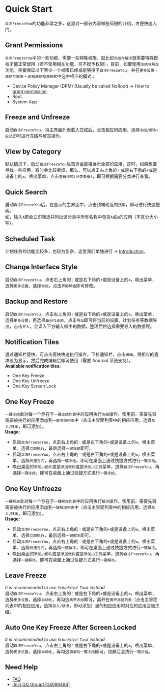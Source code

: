 # Quick Start
`自冻FreezeYou`的功能非常之多，这里对一部分内容做些简短的介绍，方便快速入门。

## Grant Permissions
`自冻FreezeYou`中的一些功能，需要一些特殊权限，就比如`冻结与解冻`就需要特殊授权才能正常使用（若不使用相关功能，可不授予权限），目前，如要使用`冻结与解冻`功能，需要保证以下至少一个权限已经或能够授予`自冻FreezeYou`，并在`更多设置` - `冻结与解冻` - `选择冻结解冻模式`中选中相应的模式：
* Device Policy Manager (DPM) (Usually be called NoRoot) → How to [grant permission](./enable-mroot.html)
* Root
* System App

## Freeze and Unfreeze <Badge text="Be extra cautious" type="warning"/>
启动`自冻FreezeYou`，待主界面列表载入完成后，点击相应的应用，选择`冻结/解冻/启动`即可进行冻结与解冻操作。

## View by Category <Badge text="1.13+" type="tip"/>
默认情况下，启动`自冻FreezeYou`后首页会直接展示全部的应用，这时，如果想要寻找一些应用，有时会比较麻烦，那么，可以点击右上角的`⋮`或是右下角的`+`或是设备上的`≡`，唤出菜单，点击`查看模式(分类查看)`，即可根据需要分类进行查看。

## Quick Search <Badge text="2.13+" type="tip"/>
启动`自冻FreezeYou`后，在显示的主界面中，点击顶端附近的`搜索`，即可进行快速搜索。  
如，输入`A`即会立即筛选并列出该分类中所有名称中包含`A`或`a`的应用（不区分大小写）。

## Scheduled Task <Badge text="6.0+" type="tip"/>
计划任务的功能比较多，也较为复杂，这里我们单独进行 → [Introduction](./schedules.html)。

## Change Interface Style <Badge text="4.0+" type="tip"/>
启动`自冻FreezeYou`，点击右上角的`⋮`或是右下角的`+`或是设备上的`≡`，唤出菜单，选择`更多设置`，选择`常规`，点击`界面风格`即可修改。

## Backup and Restore <Badge text="8.8+" type="tip"/>
启动`自冻FreezeYou`，点击右上角的`⋮`或是右下角的`+`或是设备上的`≡`，唤出菜单，选择`更多设置`，再选择`备份与还原`，点击`导出`即可将当前的设置、计划任务等数据导出，点击`导入`，会读入下方输入框中的数据，整理后供选择需要导入的数据项。

## Notification Tiles
通过通知栏瓷块，可点击瓷块快速执行操作。下拉通知栏，点击`编辑`，将相应的瓷块设为显示，然后完成编辑后即可使用（需要 Android 系统支持）。  
__Available notification tiles:__  
* One Key Freeze
* One Key Unfreeze
* One Key Screen Lock

## One Key Freeze
`一键冻结`会对每一个存在于`一键冻结列表`中的应用执行`冻结`操作，使用前，需要先将需要被执行的应用添加到`一键冻结列表`中（点击主界面列表中的相应应用，选择`加入/移出`，即可添加）。  
**Usage:**  
* 启动`自冻FreezeYou`，点击右上角的`⋮`或是右下角的`+`或是设备上的`≡`，唤出菜单，选择`立即执行`，最后选择`一键冻结`即可。
* 启动`自冻FreezeYou`，点击右上角的`⋮`或是右下角的`+`或是设备上的`≡`，唤出菜单，选择`快捷方式`，再选择`一键冻结`，即可在桌面上通过快捷方式进行`一键冻结`。
* 唤出桌面的`添加小部件`或是`添加微件`或是`添加小工具`菜单，选择`自冻FreezeYou`，再选择`一键冻结`，即可在桌面上通过快捷方式进行`一键冻结`。

## One Key Unfreeze
`一键解冻`会对每一个存在于`一键解冻列表`中的应用执行`解冻`操作，使用前，需要先将需要被执行的应用添加到`一键解冻列表`中（点击主界面列表中的相应应用，选择`加入/移出`，即可添加）。  
__Usage:__  
* 启动`自冻FreezeYou`，点击右上角的`⋮`或是右下角的`+`或是设备上的`≡`，唤出菜单，选择`立即执行`，最后选择`一键解冻`即可。
* 启动`自冻FreezeYou`，点击右上角的`⋮`或是右下角的`+`或是设备上的`≡`，唤出菜单，选择`快捷方式`，再选择`一键解冻`，即可在桌面上通过快捷方式进行`一键解冻`。
* 唤出桌面的`添加小部件`或是`添加微件`或是`添加小工具`菜单，选择`自冻FreezeYou`，再选择`一键解冻`，即可在桌面上通过快捷方式进行`一键解冻`。

## Leave Freeze
_It is recommended to use `Scheduled Task` instead_  
启动`自冻FreezeYou`，点击右上角的`⋮`或是右下角的`+`或是设备上的`≡`，唤出菜单，选择`更多设置`，选择`自动化`，再勾选`离开冻结`即可，离开在`离开冻结列表`（点击主界面列表中的相应应用，选择`加入/移出`，即可添加）里的相应应用时对应的应用会被冻结。

## Auto One Key Freeze After Screen Locked
_It is recommended to use `Scheduled Task` instead_  
启动`自冻FreezeYou`，点击右上角的`⋮`或是右下角的`+`或是设备上的`≡`，唤出菜单，选择`更多设置`，选择`自动化`，再勾选`锁屏后一键冻结`即可，锁屏后会执行`一键冻结`。

## Need Help
* [FAQ](../faq/)
* [Join QQ Group(704086494)](https://jq.qq.com/?_wv=1027&k=5RJffet)

